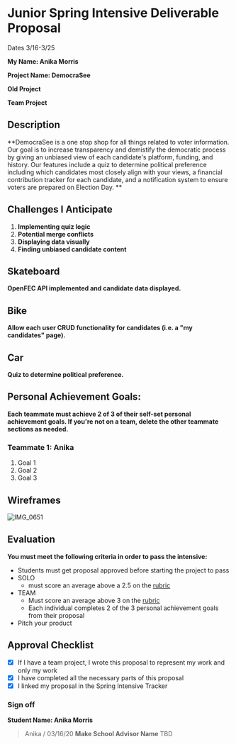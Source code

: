 # Junior Spring Intensive Deliverable Proposal

Dates 3/16-3/25

**My Name: Anika Morris** 


**Project Name: DemocraSee** 


**Old Project**


**Team Project**


## Description

**DemocraSee is a one stop shop for all things related to voter information. Our goal is to increase transparency and demistify the democratic process by giving an unbiased view of each candidate's platform, funding, and history. Our features include a quiz to determine political preference including which candidates most closely align with your views, a financial contribution tracker for each candidate, and a notification system to ensure voters are prepared on Election Day. **

## Challenges I Anticipate

1. **Implementing quiz logic**
2. **Potential merge conflicts**
3. **Displaying data visually**
4. **Finding unbiased candidate content**

## Skateboard

**OpenFEC API implemented and candidate data displayed.** 

## Bike

**Allow each user CRUD functionality for candidates (i.e. a "my candidates" page).** 

## Car

**Quiz to determine political preference.**

## Personal Achievement Goals:

**Each teammate must achieve 2 of 3 of their self-set personal achievement goals. If you're not on a team, delete the other teammate sections as needed.**

### Teammate 1: Anika

1. Goal 1
1. Goal 2
1. Goal 3


## Wireframes

![IMG_0651](https://user-images.githubusercontent.com/29615757/76796597-0927b880-6789-11ea-9346-449e20af50d9.jpg)


## Evaluation

**You must meet the following criteria in order to pass the intensive:**

- Students must get proposal approved before starting the project to pass
- SOLO 
    - must score an average above a 2.5 on the [rubric]
- TEAM 
    - Must score an average above 3 on the [rubric]
    - Each individual completes 2 of the 3 personal achievement goals from their proposal
- Pitch your product

[rubric]:https://docs.google.com/document/d/1IOQDmohLBEBT-hyr-2vgw1mbZUNsq3fHxVfH0oRmVt0/edit


## Approval Checklist
- [x] If I have a team project, I wrote this proposal to represent my work and only my work
- [x] I have completed all the necessary parts of this proposal
- [x] I linked my proposal in the Spring Intensive Tracker

### Sign off

**Student Name: Anika Morris**                
> Anika / 03/16/20
**Make School Advisor Name**
> TBD
